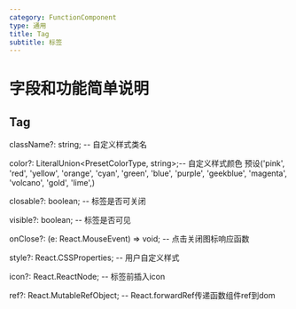 ```yaml
---
category: FunctionComponent
type: 通用
title: Tag
subtitle: 标签
---
```

# 字段和功能简单说明

## Tag

  
  className?: string; -- 自定义样式类名

  color?: LiteralUnion<PresetColorType, string>;-- 自定义样式颜色   预设('pink', 'red', 'yellow', 'orange', 'cyan', 'green', 'blue', 'purple', 'geekblue', 'magenta', 'volcano', 'gold', 'lime',)
  
  closable?: boolean; -- 标签是否可关闭

  visible?: boolean; -- 标签是否可见

  onClose?: (e: React.MouseEvent<HTMLElement>) => void; -- 点击关闭图标响应函数

  style?: React.CSSProperties; -- 用户自定义样式

  icon?: React.ReactNode; -- 标签前插入icon

  ref?: React.MutableRefObject<HTMLSpanElement>; -- React.forwardRef传递函数组件ref到<span>dom


